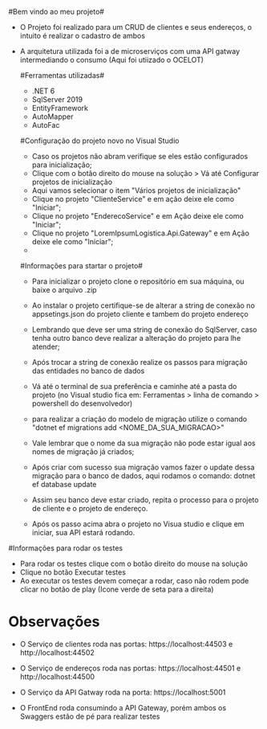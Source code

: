 #Bem vindo ao meu projeto#

- O Projeto foi realizado para um CRUD de clientes e seus endereços, o intuito é realizar o cadastro de ambos
- A arquitetura utilizada foi a de microserviços com uma API gatway intermediando o consumo (Aqui foi utiizado o OCELOT)

  #Ferramentas utilizadas#
  - .NET 6
  - SqlServer 2019
  - EntityFramework
  - AutoMapper
  - AutoFac

  #Configuração do projeto novo no Visual Studio
  - Caso os projetos não abram verifique se eles estão configurados para inicialização;
  - Clique com o botão direito do mouse na solução > Vá até Configurar projetos de inicialização
  - Aqui vamos selecionar o item "Vários projetos de inicialização"
  - Clique no projeto "ClienteService" e em ação deixe ele como "Iniciar";
  - Clique no projeto "EnderecoService" e em Ação deixe ele como "Iniciar";
  - Clique no projeto "LoremIpsumLogistica.Api.Gateway" e em Ação deixe ele como "Iniciar";
  - 
  #Informações para startar o projeto#

  - Para inicializar o projeto clone o repositório em sua máquina, ou baixe o arquivo .zip
  - Ao instalar o projeto certifique-se de alterar a string de conexão no appsetings.json do projeto cliente e tambem do projeto endereço
  - Lembrando que deve ser uma string de conexão do SqlServer, caso tenha outro banco deve realizar a alteração do projeto para lhe atender;
  - Após trocar a string de conexão realize os passos para migração das entidades no banco de dados
  - Vá até o terminal de sua preferência e caminhe até a pasta do projeto (no Visual studio fica em: Ferramentas > linha de comando > powershell do desenvolvedor) 
  - para realizar a criação do modelo de migração utilize o comando "dotnet ef migrations add <NOME_DA_SUA_MIGRACAO>"
  - Vale lembrar que o nome da sua migração não pode estar igual aos nomes de migração já criados;
  - Após criar com sucesso sua migração vamos fazer o update dessa migração para o banco de dados, aqui rodamos o comando: dotnet ef database update
  - Assim seu banco deve estar criado, repita o processo para o projeto de cliente e o projeto de endereço.
 
  - Após os passo acima abra o projeto no Visua studio e clique em iniciar, sua API estará rodando.

#Informações para rodar os testes
  - Para rodar os testes clique com o botão direito do mouse na solução
  - Clique no botão Executar testes
  - Ao executar os testes devem começar a rodar, caso não rodem pode clicar no botão de play (Icone verde de seta para a direita)
    
# Observações
- O Serviço de clientes roda nas portas: https://localhost:44503 e http://localhost:44502
- O Serviço de endereços roda nas portas: https://localhost:44501 e http://localhost:44500
- O Serviço da API Gatway roda na porta: https://localhost:5001

- O FrontEnd roda consumindo a API Gateway, porém ambos os Swaggers estão de pé para realizar testes
